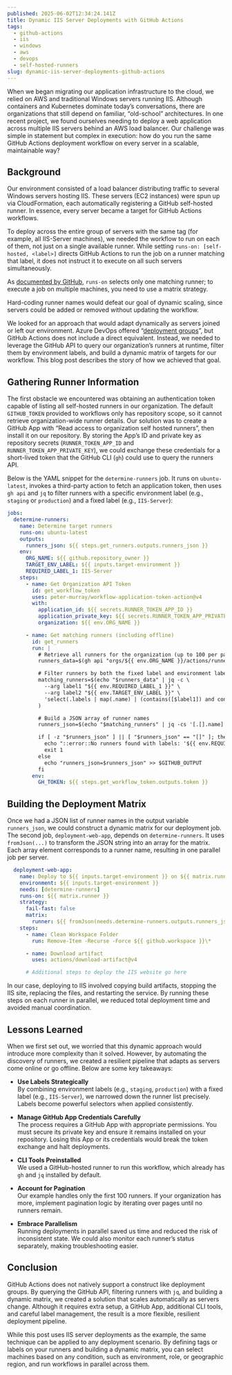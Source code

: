 ```yaml
---
published: 2025-06-02T12:34:24.141Z
title: Dynamic IIS Server Deployments with GitHub Actions
tags:
  - github-actions
  - iis
  - windows
  - aws
  - devops
  - self-hosted-runners
slug: dynamic-iis-server-deployments-github-actions
---
```


When we began migrating our application infrastructure to the cloud, we relied on AWS and traditional Windows servers running IIS. Although containers and Kubernetes dominate today’s conversations, there are organizations that still depend on familiar, “old-school” architectures. In one recent project, we found ourselves needing to deploy a web application across multiple IIS servers behind an AWS load balancer. Our challenge was simple in statement but complex in execution: how do you run the same GitHub Actions deployment workflow on every server in a scalable, maintainable way?

## Background

Our environment consisted of a load balancer distributing traffic to several Windows servers hosting IIS. These servers (EC2 instances) were spun up via CloudFormation, each automatically registering a GitHub self-hosted runner. In essence, every server became a target for GitHub Actions workflows.

To deploy across the entire group of servers with the same tag (for example, all IIS-Server machines), we needed the workflow to run on each of them, not just on a single available runner. While setting `runs-on: [self-hosted, <label>]` directs GitHub Actions to run the job on a runner matching that label, it does not instruct it to execute on all such servers simultaneously.

As [documented by GitHub](https://docs.github.com/en/actions/writing-workflows/workflow-syntax-for-github-actions), `runs-on` selects only one matching runner; to execute a job on multiple machines, you need to use a matrix strategy.

Hard-coding runner names would defeat our goal of dynamic scaling, since servers could be added or removed without updating the workflow.

We looked for an approach that would adapt dynamically as servers joined or left our environment. Azure DevOps offered “[deployment groups](https://learn.microsoft.com/en-us/azure/devops/pipelines/release/deployment-groups/deploying-azure-vms-deployment-groups?view=azure-devops)”, but GitHub Actions does not include a direct equivalent. Instead, we needed to leverage the GitHub API to query our organization’s runners at runtime, filter them by environment labels, and build a dynamic matrix of targets for our workflow. This blog post describes the story of how we achieved that goal.

## Gathering Runner Information

The first obstacle we encountered was obtaining an authentication token capable of listing all self-hosted runners in our organization. The default `GITHUB_TOKEN` provided to workflows only has repository scope, so it cannot retrieve organization-wide runner details. Our solution was to create a GitHub App with “Read access to organization self hosted runners”, then install it on our repository. By storing the App’s ID and private key as repository secrets (`RUNNER_TOKEN_APP_ID` and `RUNNER_TOKEN_APP_PRIVATE_KEY`), we could exchange these credentials for a short-lived token that the GitHub CLI (`gh`) could use to query the runners API.

Below is the YAML snippet for the `determine-runners` job. It runs on `ubuntu-latest`, invokes a third-party action to fetch an application token, then uses `gh api` and `jq` to filter runners with a specific environment label (e.g., `staging` or `production`) and a fixed label (e.g., `IIS-Server`):

```yaml
jobs:
  determine-runners:
    name: Determine target runners
    runs-on: ubuntu-latest
    outputs:
      runners_json: ${{ steps.get_runners.outputs.runners_json }}
    env:
      ORG_NAME: ${{ github.repository_owner }}
      TARGET_ENV_LABEL: ${{ inputs.target-environment }}
      REQUIRED_LABEL_1: IIS-Server
    steps:
      - name: Get Organization API Token
        id: get_workflow_token
        uses: peter-murray/workflow-application-token-action@v4
        with:
          application_id: ${{ secrets.RUNNER_TOKEN_APP_ID }}
          application_private_key: ${{ secrets.RUNNER_TOKEN_APP_PRIVATE_KEY }}
          organization: ${{ env.ORG_NAME }}

      - name: Get matching runners (including offline)
        id: get_runners
        run: |
          # Retrieve all runners for the organization (up to 100 per page)
          runners_data=$(gh api "orgs/${{ env.ORG_NAME }}/actions/runners?per_page=100" --jq '.runners[]')

          # Filter runners by both the fixed label and environment label
          matching_runners=$(echo "$runners_data" | jq -c \
            --arg label1 "${{ env.REQUIRED_LABEL_1 }}" \
            --arg label2 "${{ env.TARGET_ENV_LABEL }}" \
            'select(.labels | map(.name) | (contains([$label1]) and contains([$label2])))'
          )

          # Build a JSON array of runner names
          runners_json=$(echo "$matching_runners" | jq -cs '[.[].name]')

          if [ -z "$runners_json" ] || [ "$runners_json" == "[]" ]; then
            echo "::error::No runners found with labels: '${{ env.REQUIRED_LABEL_1 }}' and '${{ env.TARGET_ENV_LABEL }}'."
            exit 1
          else
            echo "runners_json=$runners_json" >> $GITHUB_OUTPUT
          fi
        env:
          GH_TOKEN: ${{ steps.get_workflow_token.outputs.token }}
```

## Building the Deployment Matrix

Once we had a JSON list of runner names in the output variable `runners_json`, we could construct a dynamic matrix for our deployment job. The second job, `deployment-web-app`, depends on `determine-runners`. It uses `fromJson(...)` to transform the JSON string into an array for the matrix. Each array element corresponds to a runner name, resulting in one parallel job per server.

```yaml
  deployment-web-app:
    name: Deploy to ${{ inputs.target-environment }} on ${{ matrix.runner }}
    environment: ${{ inputs.target-environment }}
    needs: [determine-runners]
    runs-on: ${{ matrix.runner }}
    strategy:
      fail-fast: false
      matrix:
        runner: ${{ fromJson(needs.determine-runners.outputs.runners_json) }}
    steps:
      - name: Clean Workspace Folder
        run: Remove-Item -Recurse -Force ${{ github.workspace }}\*

      - name: Download artifact
        uses: actions/download-artifact@v4

      # Additional steps to deploy the IIS website go here
```

In our case, deploying to IIS involved copying build artifacts, stopping the IIS site, replacing the files, and restarting the service. By running these steps on each runner in parallel, we reduced total deployment time and avoided manual coordination.

## Lessons Learned

When we first set out, we worried that this dynamic approach would introduce more complexity than it solved. However, by automating the discovery of runners, we created a resilient pipeline that adapts as servers come online or go offline. Below are some key takeaways:

- **Use Labels Strategically**  
  By combining environment labels (e.g., `staging`, `production`) with a fixed label (e.g., `IIS-Server`), we narrowed down the runner list precisely. Labels become powerful selectors when applied consistently.

- **Manage GitHub App Credentials Carefully**  
  The process requires a GitHub App with appropriate permissions. You must secure its private key and ensure it remains installed on your repository. Losing this App or its credentials would break the token exchange and halt deployments.

- **CLI Tools Preinstalled**  
  We used a GitHub-hosted runner to run this workflow, which already has `gh` and `jq` installed by default.

- **Account for Pagination**  
  Our example handles only the first 100 runners. If your organization has more, implement pagination logic by iterating over pages until no runners remain.

- **Embrace Parallelism**  
  Running deployments in parallel saved us time and reduced the risk of inconsistent state. We could also monitor each runner’s status separately, making troubleshooting easier.

## Conclusion

GitHub Actions does not natively support a construct like deployment groups. By querying the GitHub API, filtering runners with `jq`, and building a dynamic matrix, we created a solution that scales automatically as servers change. Although it requires extra setup, a GitHub App, additional CLI tools, and careful label management, the result is a more flexible, resilient deployment pipeline.

While this post uses IIS server deployments as the example, the same technique can be applied to any deployment scenario. By defining tags or labels on your runners and building a dynamic matrix, you can select machines based on any condition, such as environment, role, or geographic region, and run workflows in parallel across them.
